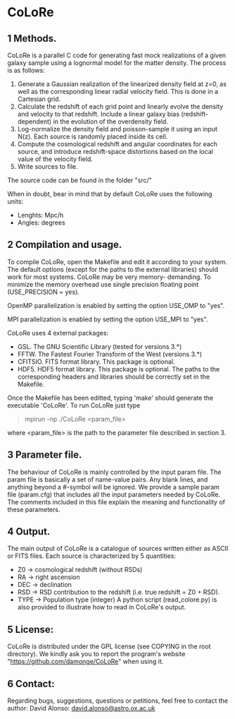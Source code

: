 # CoLoRe


## 1 Methods.

CoLoRe is a parallel C code for generating fast mock realizations
of a given galaxy sample using a lognormal model for the matter density.
The process is as follows:
1. Generate a Gaussian realization of the linearized density field at z=0, as well as the corresponding linear radial velocity field. This is done in a Cartesian grid.
2. Calculate the redshift of each grid point and linearly evolve the density and velocity to that redshift. Include a linear galaxy bias (redshift-dependent) in the evolution of the overdensity field.
3. Log-normalize the density field and poisson-sample it using an input N(z). Each source is randomly placed inside its cell.
4. Compute the cosmological redshift and angular coordinates for each source, and introduce redshift-space distortions based on the local value of the velocity field.
5. Write sources to file.

The source code can be found in the folder "src/"

When in doubt, bear in mind that by default CoLoRe uses the following units:
 - Lenghts: Mpc/h
 - Angles: degrees


## 2 Compilation and usage.

To compile CoLoRe, open the Makefile and edit it according to your
system. The default options (except for the paths to the external
libraries) should work for most systems. CoLoRe may be very memory-
demanding. To minimize the memory overhead use single precision
floating point (USE_PRECISION = yes).

OpenMP parallelization is enabled by setting the option USE_OMP
to "yes".

MPI parallelization is enabled by setting the option USE_MPI
to "yes".

CoLoRe uses 4 external packages:
 - GSL. The GNU Scientific Library (tested for versions 3.*)
 - FFTW. The Fastest Fourier Transform of the West (versions 3.*)
 - CFITSIO. FITS format library. This package is optional.
 - HDF5. HDF5 format library. This package is optional.
The paths to the corresponding headers and libraries should be correctly
set in the Makefile.

Once the Makefile has been editted, typing 'make' should generate
the executable 'CoLoRe'. To run CoLoRe just type

> mpirun -np <number-of-nodes> ./CoLoRe <param_file>

where <param_file> is the path to the parameter file described in
section 3.


## 3 Parameter file.

The behaviour of CoLoRe is mainly controlled by the input param file. The
param file is basically a set of name-value pairs. Any blank lines, and
anything beyond a #-symbol will be ignored. We provide a sample param
file (param.cfg) that includes all the input parameters needed by
CoLoRe. The comments included in this file explain the meaning and
functionality of these parameters.


## 4 Output.

The main output of CoLoRe is a catalogue of sources written either
as ASCII or FITS files. Each source is characterized by 5 quantities:
 - Z0 -> cosmological redshift (without RSDs)
 - RA -> right ascension
 - DEC -> declination
 - RSD -> RSD contribution to the redshift
          (i.e. true redshift = Z0 + RSD).
 - TYPE -> Population type (integer)
A python script (read_colore.py) is also provided to illustrate how
to read in CoLoRe's output.


## 5 License:

CoLoRe is distributed under the GPL license (see COPYING in the root
directory). We kindly ask you to report the program's website
"https://github.com/damonge/CoLoRe" when using it.


## 6 Contact:

Regarding bugs, suggestions, questions or petitions, feel free to contact
the author:
    David Alonso: david.alonso@astro.ox.ac.uk
